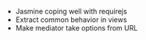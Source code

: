 * Jasmine coping well with requirejs
* Extract common behavior in views
* Make mediator take options from URL